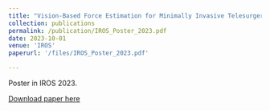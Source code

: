 ```yaml
---
title: "Vision-Based Force Estimation for Minimally Invasive Telesurgery Through Contact Detection and Local Stiffness Models"
collection: publications
permalink: /publication/IROS_Poster_2023.pdf
date: 2023-10-01
venue: 'IROS'
paperurl: '/files/IROS_Poster_2023.pdf'

---
```

Poster in IROS 2023. 

[Download paper here](/files/IROS_Poster_2023.pdf)